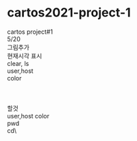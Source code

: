 # cartos2021-project-1
cartos project#1\
5/20 \
그림추가 \
현재시각 표시\
clear, ls\
user,host\
color\
\
\
\
할것\
user,host color\
pwd\
cd\


